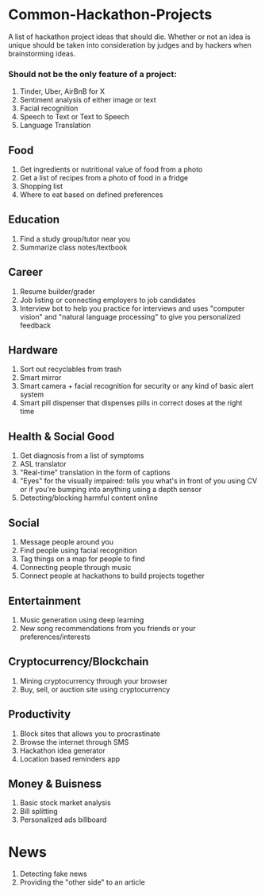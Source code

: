 # Common-Hackathon-Projects
A list of hackathon project ideas that should die.
Whether or not an idea is unique should be taken into consideration by judges and by hackers when brainstorming ideas.

### Should not be the only feature of a project:
1. Tinder, Uber, AirBnB for X
2. Sentiment analysis of either image or text
3. Facial recognition
4. Speech to Text or Text to Speech
5. Language Translation

## Food
1. Get ingredients or nutritional value of food from a photo
2. Get a list of recipes from a photo of food in a fridge
3. Shopping list
4. Where to eat based on defined preferences

## Education
1. Find a study group/tutor near you
2. Summarize class notes/textbook


## Career
1. Resume builder/grader
2. Job listing or connecting employers to job candidates
3. Interview bot to help you practice for interviews and uses "computer vision" and "natural language processing" to give you personalized feedback


## Hardware
1. Sort out recyclables from trash 
2. Smart mirror
3. Smart camera + facial recognition for security or any kind of basic alert system
4. Smart pill dispenser that dispenses pills in correct doses at the right time


## Health & Social Good
1. Get diagnosis from a list of symptoms
2. ASL translator
3. "Real-time" translation in the form of captions
4. "Eyes" for the visually impaired: tells you what's in front of you using CV or if you're bumping into anything using a depth sensor
5. Detecting/blocking harmful content online


## Social
1. Message people around you
2. Find people using facial recognition
3. Tag things on a map for people to find
4. Connecting people through music
5. Connect people at hackathons to build projects together

## Entertainment
1. Music generation using deep learning
2. New song recommendations from you friends or your preferences/interests


## Cryptocurrency/Blockchain
1. Mining cryptocurrency through your browser
2. Buy, sell, or auction site using cryptocurrency


## Productivity
1. Block sites that allows you to procrastinate
2. Browse the internet through SMS
3. Hackathon idea generator 
4. Location based reminders app

## Money & Buisness
1. Basic stock market analysis
2. Bill splitting
3. Personalized ads billboard


# News
1. Detecting fake news
2. Providing the "other side" to an article


